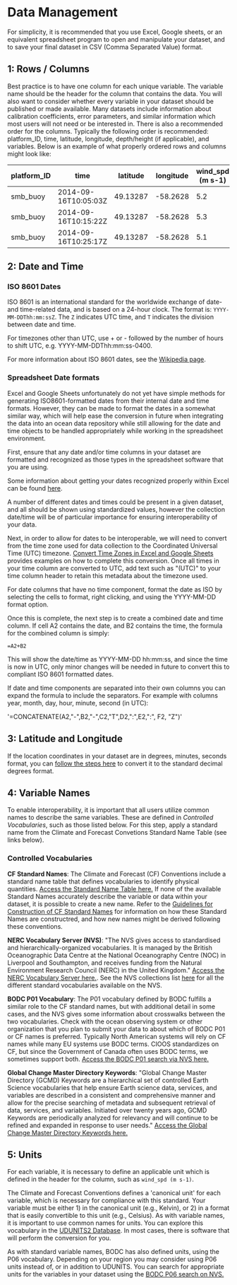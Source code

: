 
# Data Management
For simplicity, it is recommended that you use Excel, Google sheets, or an equivalent spreadsheet program to open and manipulate your dataset, and to save your final dataset in CSV (Comma Separated Value) format.

## 1: Rows / Columns
Best practice is to have one column for each unique variable. The variable name should be the header for the column that contains the data. You will also want to consider whether every variable in your dataset should be published or made available. Many datasets include information about calibration coefficients, error parameters, and similar information which most users will not need or be interested in. There is also a recommended order for the columns. Typically the following order is recommended: platform_ID, time, latitude, longitude, depth/height (if applicable), and variables. Below is an example of what properly ordered rows and columns might look like:

| platform_ID | time | latitude | longitude | wind_spd (m s-1) | surface_temperature (C) |
| ----------- | -------------------- | -------- | -------- | ---------------- | ------------------------- |
| smb_buoy | 2014-09-16T10:05:03Z | 49.13287 | -58.2628 | 5.2 | 10.1 |
| smb_buoy | 2014-09-16T10:15:22Z | 49.13287 | -58.2628 | 5.3 | 10.1 |
| smb_buoy | 2014-09-16T10:25:17Z | 49.13287 | -58.2628 | 5.1 | 10.1 |

## 2: Date and Time

### ISO 8601 Dates
ISO 8601 is an international standard for the worldwide exchange of date- and time-related data, and is based on a 24-hour clock. The format is: `YYYY-MM-DDThh:mm:ssZ`. The `Z` indicates UTC time, and `T` indicates the division between date and time. 

For timezones other than UTC, use + or - followed by the number of hours to shift UTC, e.g. YYYY-MM-DDThh:mm:ss-0400.

For more information about ISO 8601 dates, see the [Wikipedia page](https://en.wikipedia.org/wiki/ISO_8601).

### Spreadsheet Date formats

Excel and Google Sheets unfortunately do not yet have simple methods for generating ISO8601-formatted dates from their internal date and time formats. However, they can be made to format the dates in a somewhat similar way, which will help ease the conversion in future when integrating the data into an ocean data repository while still allowing for the date and time objects to be handled appropriately while working in the spreadsheet environment.

First, ensure that any date and/or time columns in your dataset are formatted and recognized as those types in the spreadsheet software that you are using.

Some information about getting your dates recognized properly within Excel can be found [here](https://answers.microsoft.com/en-us/msoffice/forum/all/excel-not-recognizing-dates-properly/2c8c61e6-28e3-480d-a37d-d144414ce1ad).

A number of different dates and times could be present in a given dataset, and all should be shown using standardized values, however the collection date/time will be of particular importance for ensuring interoperability of your data.

Next, in order to allow for dates to be interoperable, we will need to convert from the time zone used for data collection to the Coordinated Universal Time (UTC) timezone. [Convert Time Zones in Excel and Google Sheets](https://www.automateexcel.com/formulas/convert-time-zones/) provides examples on how to complete this conversion. Once all times in your time column are converted to UTC, add text such as "(UTC)" to your time column header to retain this metadata about the timezone used.

For date columns that have no time component, format the date as ISO by selecting the cells to format, right clicking, and using the YYYY-MM-DD format option.

Once this is complete, the next step is to create a combined date and time column. If cell A2 contains the date, and B2 contains the time, the formula for the combined column is simply:

`=A2+B2`

This will show the date/time as YYYY-MM-DD hh:mm:ss, and since the time is now in UTC, only minor changes will be needed in future to convert this to compliant ISO 8601 formatted dates.

If date and time components are separated into their own columns you can expand the formula to include the separators. For example with columns year, month, day, hour, minute, second (in UTC):

'=CONCATENATE(A2,"-",B2,"-",C2,"T",D2,":",E2,":", F2, "Z")'

## 3: Latitude and Longitude
If the location coordinates in your dataset are in degrees, minutes, seconds format, you can [follow the steps here](LAT_LON_CONVERSION.md) to convert it to the standard decimal degrees format.

## 4: Variable Names
To enable interoperability, it is important that all users utilize common names to describe the same variables. These are defined in *Controlled Vocabularies*, such as those listed below. For this step, apply a standard name from the Climate and Forecast Convetions Standard Name Table (see links below).

### Controlled Vocabularies

**CF Standard Names**: The Climate and Forecast (CF) Conventions include a standard name table that defines vocabularies to identify physical quantities. [Access the Standard Name Table here.](https://cfconventions.org/Data/cf-standard-names/current/build/cf-standard-name-table.html) If none of the available Standard Names accurately describe the variable or data within your dataset, it is possible to create a new name. Refer to the [Guidelines for Construction of CF Standard Names](http://cfconventions.org/Data/cf-standard-names/docs/guidelines.html) for information on how these Standard Names are constructred, and how new names might be derived following these conventions.

**NERC Vocabulary Server (NVS)**: "The NVS gives access to standardised and hierarchically-organized vocabularies. It is managed by the British Oceanographic Data Centre at the National Oceanography Centre (NOC) in Liverpool and Southampton, and receives funding from the Natural Environment Research Council (NERC) in the United Kingdom." [Access the NERC Vocabulary Server here.](http://vocab.nerc.ac.uk). See the NVS collections list [here](https://vocab.nerc.ac.uk/collection/)  for all the different standard vocabularies available on the NVS.

**BODC P01 Vocabulary**: The P01 vocabulary defined by BODC fulfills a similar role to the CF standard names, but with additional detail in some cases, and the NVS gives some information about crosswalks between the two vocabularies. Check with the ocean observing system or other organization that you plan to submit your data to about which of BODC P01 or CF names is preferred. Typically North American systems will rely on CF names while many EU systems use BODC terms. CIOOS standardizes on CF, but since the Government of Canada often uses BODC terms, we sometimes support both. [Access the BODC P01 search via NVS here.](https://vocab.nerc.ac.uk/search_nvs/P01/)

**Global Change Master Directory Keywords**: "Global Change Master Directory (GCMD) Keywords are a hierarchical set of controlled Earth Science vocabularies that help ensure Earth science data, services, and variables are described in a consistent and comprehensive manner and allow for the precise searching of metadata and subsequent retrieval of data, services, and variables. Initiated over twenty years ago, GCMD Keywords are periodically analyzed for relevancy and will continue to be refined and expanded in response to user needs." [Access the Global Change Master Directory Keywords here.](https://www.earthdata.nasa.gov/learn/find-data/idn/gcmd-keywords)

## 5: Units
For each variable, it is necessary to define an applicable unit which is defined in the header for the column, such as `wind_spd (m s-1)`. 

The Climate and Forecast Conventions defines a 'canonical unit' for each variable, which is necessary for compliance with this standard. Your variable must be either 1) in the canonical unit (e.g., Kelvin), or 2) in a format that is easily convertible to this unit (e.g., Celsius). As with variable names, it is important to use common names for units. You can explore this vocabulary in the [UDUNITS2 Database](https://ncics.org/portfolio/other-resources/udunits2/). In most cases, there is software that will perform the conversion for you.

As with standard variable names, BODC has also defined units, using the P06 vocabulary. Depending on your region you may consider using P06 units instead of, or in addition to UDUNITS. You can search for appropriate units for the variables in your dataset using the [BODC P06 search on NVS.](https://vocab.nerc.ac.uk/search_nvs/P06/)
